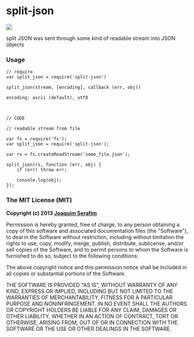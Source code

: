# split-json

<a href="https://nodei.co/npm/split-json/"><img src="https://nodei.co/npm/split-json"></a>


split JSON was sent through some kind of readable stream into JSON objects


### Usage

    // require
    var split_json = require('split-json')
    
    split_json(stream, [encoding], callback (err, obj))
    
    encoding: ascii (default), utf8
    


    // CODE
    
    // readable stream from file
    
    var fs = require('fs');
    var split_json = require('split-json');
    
    var rs = fs.createReadStream('some_file.json');
    
    split_json(rs, function (err, obj) {
        if (err) throw err;
        
        console.log(obj);
    });
    
    
    




### The MIT License (MIT)

**Copyright (c) 2013 [Joaquim Serafim](http://joaquimserafim.pt)**

Permission is hereby granted, free of charge, to any person obtaining a copy
of this software and associated documentation files (the "Software"), to deal
in the Software without restriction, including without limitation the rights
to use, copy, modify, merge, publish, distribute, sublicense, and/or sell
copies of the Software, and to permit persons to whom the Software is
furnished to do so, subject to the following conditions:

The above copyright notice and this permission notice shall be included in
all copies or substantial portions of the Software.

THE SOFTWARE IS PROVIDED "AS IS", WITHOUT WARRANTY OF ANY KIND, EXPRESS OR
IMPLIED, INCLUDING BUT NOT LIMITED TO THE WARRANTIES OF MERCHANTABILITY,
FITNESS FOR A PARTICULAR PURPOSE AND NONINFRINGEMENT. IN NO EVENT SHALL THE
AUTHORS OR COPYRIGHT HOLDERS BE LIABLE FOR ANY CLAIM, DAMAGES OR OTHER
LIABILITY, WHETHER IN AN ACTION OF CONTRACT, TORT OR OTHERWISE, ARISING FROM,
OUT OF OR IN CONNECTION WITH THE SOFTWARE OR THE USE OR OTHER DEALINGS IN
THE SOFTWARE.